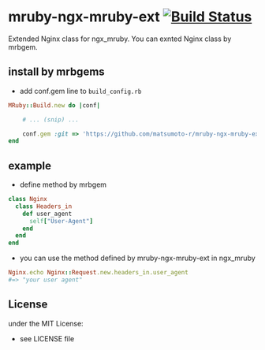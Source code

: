 # mruby-ngx-mruby-ext   [![Build Status](https://travis-ci.org/matsumoto-r/mruby-ngx-mruby-ext.png?branch=master)](https://travis-ci.org/matsumoto-r/mruby-ngx-mruby-ext)
Extended Nginx class for ngx_mruby. You can exnted Nginx class by mrbgem.

## install by mrbgems 
- add conf.gem line to `build_config.rb` 

```ruby
MRuby::Build.new do |conf|

    # ... (snip) ...

    conf.gem :git => 'https://github.com/matsumoto-r/mruby-ngx-mruby-ext.git'
end
```
## example 

- define method by mrbgem

```ruby
class Nginx
  class Headers_in
    def user_agent
      self["User-Agent"]
    end
  end
end
```

- you can use the method defined by mruby-ngx-mruby-ext in ngx_mruby

```ruby
Nginx.echo Nginx::Request.new.headers_in.user_agent
#=> "your user agent"
```

## License
under the MIT License:
- see LICENSE file
